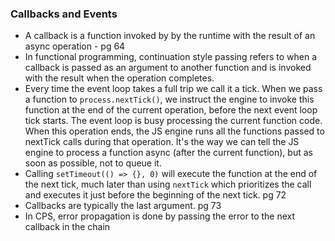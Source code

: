 ### Callbacks and Events
- A callback is a function invoked by by the runtime with the result of an async operation - pg 64
- In functional programming, continuation style passing refers to when a callback is passed as an argument to another function and is invoked with the result when the operation completes.
- Every time the event loop takes a full trip we call it a tick. When we pass a function to `process.nextTick()`, we instruct the engine to invoke this function at the end of the current operation, before the next event loop tick starts. The event loop is busy processing the current function code. When this operation ends, the JS engine runs all the functions passed to nextTick calls during that operation. It's the way we can tell the JS engine to process a function async (after the current function), but as soon as possible, not to queue it.
- Calling `setTimeout(() => {}, 0)` will execute the function at the end of the next tick, much later than using `nextTick` which prioritizes the call and executes it just before the beginning of the next tick.
pg 72
- Callbacks are typically the last argument. pg 73
- In CPS, error propagation is done by passing the error to the next callback in the chain